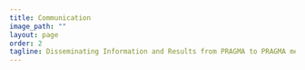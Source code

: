 ```yaml
---
title: Communication
image_path: ""
layout: page
order: 2
tagline: Disseminating Information and Results from PRAGMA to PRAGMA members and the Broader Community
---
```


